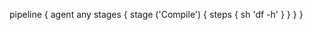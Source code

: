 pipeline { 
    agent any 
        stages { 
            stage ('Compile') { 
                steps { 
                    sh 'df -h' 
                }
            }
        }
    }
